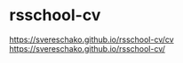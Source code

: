 # rsschool-cv
https://svereschako.github.io/rsschool-cv/cv
https://svereschako.github.io/rsschool-cv/
